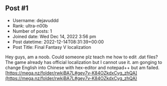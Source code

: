 ## Post #1
- Username: dejavuddd
- Rank: ultra-n00b
- Number of posts: 1
- Joined date: Wed Dec 14, 2022 3:56 pm
- Post datetime: 2022-12-14T08:31:39+00:00
- Post Title: Final Fantasy V localization

Hey guys, am a noob. Could someone plz teach me how to edit .dat files? The game already has official localization but I cannot use it. am gonging to change English into Chinese with hex-editor and notepad++ but am failed. [https://mega.nz/folder/rwkjBA7L#gey7v-K84OZkdxCyg_zhQA](https://mega.nz/folder/rwkjBA7L#gey7v-K84OZkdxCyg_zhQA)
